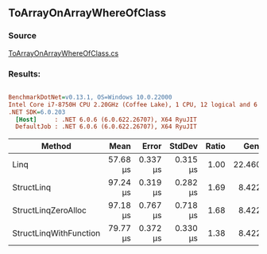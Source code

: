 ﻿## ToArrayOnArrayWhereOfClass

### Source
[ToArrayOnArrayWhereOfClass.cs](../../src/StructLinq.Benchmark/ToArrayOnArrayWhereOfClass.cs)

### Results:
``` ini

BenchmarkDotNet=v0.13.1, OS=Windows 10.0.22000
Intel Core i7-8750H CPU 2.20GHz (Coffee Lake), 1 CPU, 12 logical and 6 physical cores
.NET SDK=6.0.203
  [Host]     : .NET 6.0.6 (6.0.622.26707), X64 RyuJIT
  DefaultJob : .NET 6.0.6 (6.0.622.26707), X64 RyuJIT


```
|                 Method |     Mean |    Error |   StdDev | Ratio |   Gen 0 |  Gen 1 | Allocated |
|----------------------- |---------:|---------:|---------:|------:|--------:|-------:|----------:|
|                   Linq | 57.68 μs | 0.337 μs | 0.315 μs |  1.00 | 22.4609 | 5.5542 |    104 KB |
|             StructLinq | 97.24 μs | 0.319 μs | 0.282 μs |  1.69 |  8.4229 | 0.9766 |     39 KB |
|    StructLinqZeroAlloc | 97.18 μs | 0.767 μs | 0.718 μs |  1.68 |  8.4229 | 0.9766 |     39 KB |
| StructLinqWithFunction | 79.77 μs | 0.372 μs | 0.330 μs |  1.38 |  8.4229 | 0.9766 |     39 KB |
